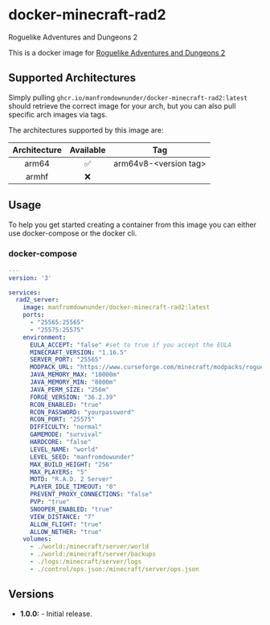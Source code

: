 # docker-minecraft-rad2
Roguelike Adventures and Dungeons 2

This is a docker image for [Roguelike Adventures and Dungeons 2](https://www.curseforge.com/minecraft/modpacks/roguelike-adventures-and-dungeons-2)


## Supported Architectures

Simply pulling `ghcr.io/manfromdownunder/docker-minecraft-rad2:latest` should retrieve the correct image for your arch, but you can also pull specific arch images via tags.

The architectures supported by this image are:

| Architecture | Available | Tag |
| :----: | :----: | ---- |
| arm64 | ✅ | arm64v8-\<version tag\> |
| armhf | ❌ | |

## Usage

To help you get started creating a container from this image you can either use docker-compose or the docker cli.

### docker-compose

```yaml
---
version: '3'

services:
  rad2_server:
    image: manfromdownunder/docker-minecraft-rad2:latest
    ports:
      - "25565:25565"
      - "25575:25575"
    environment:
      EULA_ACCEPT: "false" #set to true if you accept the EULA
      MINECRAFT_VERSION: "1.16.5"
      SERVER_PORT: "25565"
      MODPACK_URL: "https://www.curseforge.com/minecraft/modpacks/roguelike-adventures-and-dungeons-2"
      JAVA_MEMORY_MAX: "10000m"
      JAVA_MEMORY_MIN: "8000m"
      JAVA_PERM_SIZE: "256m"
      FORGE_VERSION: "36.2.39"
      RCON_ENABLED: "true"
      RCON_PASSWORD: "yourpassword"
      RCON_PORT: "25575"
      DIFFICULTY: "normal"
      GAMEMODE: "survival"
      HARDCORE: "false"
      LEVEL_NAME: "world"
      LEVEL_SEED: "manfromdowunder"
      MAX_BUILD_HEIGHT: "256"
      MAX_PLAYERS: "5"
      MOTD: "R.A.D. 2 Server"
      PLAYER_IDLE_TIMEOUT: "0"
      PREVENT_PROXY_CONNECTIONS: "false"
      PVP: "true"
      SNOOPER_ENABLED: "true"
      VIEW_DISTANCE: "7"
      ALLOW_FLIGHT: "true"
      ALLOW_NETHER: "true"
    volumes:
      - ./world:/minecraft/server/world
      - ./world:/minecraft/server/backups
      - ./logs:/minecraft/server/logs
      - ./control/ops.json:/minecraft/server/ops.json
```

## Versions

* **1.0.0:** - Initial release.
